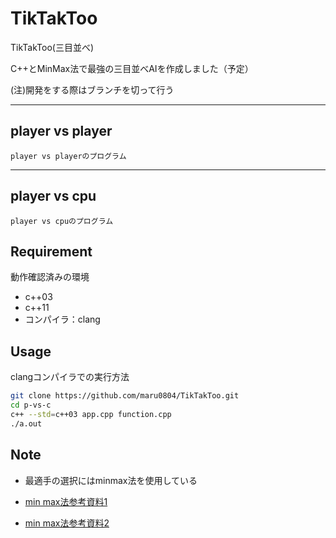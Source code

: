 # TikTakToo

TikTakToo(三目並べ)

C++とMinMax法で最強の三目並べAIを作成しました（予定）

(注)開発をする際はブランチを切って行う
***
## player vs player

    player vs playerのプログラム
***
## player vs cpu

    player vs cpuのプログラム

## Requirement

動作確認済みの環境

* c++03
* c++11
* コンパイラ：clang

## Usage
 
clangコンパイラでの実行方法
 
```bash
git clone https://github.com/maru0804/TikTakToo.git
cd p-vs-c
c++ --std=c++03 app.cpp function.cpp
./a.out
```
 
## Note
- 最適手の選択にはminmax法を使用している
- [min max法参考資料1](https://postd.cc/tic-tac-toe-understanding-the-minimax-algorithm)

- [min max法参考資料2](https://www.webcyou.com/?p=6997)

